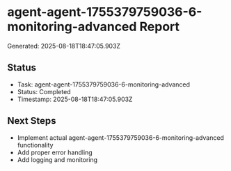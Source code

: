 # agent-agent-1755379759036-6-monitoring-advanced Report

Generated: 2025-08-18T18:47:05.903Z

## Status
- Task: agent-agent-1755379759036-6-monitoring-advanced
- Status: Completed
- Timestamp: 2025-08-18T18:47:05.903Z

## Next Steps
- Implement actual agent-agent-1755379759036-6-monitoring-advanced functionality
- Add proper error handling
- Add logging and monitoring

